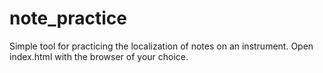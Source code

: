 # note_practice
Simple tool for practicing the localization of notes on an instrument.
Open index.html with the browser of your choice.
